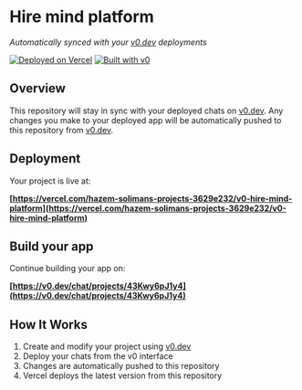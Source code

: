 # Hire mind platform

*Automatically synced with your [v0.dev](https://v0.dev) deployments*

[![Deployed on Vercel](https://img.shields.io/badge/Deployed%20on-Vercel-black?style=for-the-badge&logo=vercel)](https://vercel.com/hazem-solimans-projects-3629e232/v0-hire-mind-platform)
[![Built with v0](https://img.shields.io/badge/Built%20with-v0.dev-black?style=for-the-badge)](https://v0.dev/chat/projects/43Kwy6pJ1y4)

## Overview

This repository will stay in sync with your deployed chats on [v0.dev](https://v0.dev).
Any changes you make to your deployed app will be automatically pushed to this repository from [v0.dev](https://v0.dev).

## Deployment

Your project is live at:

**[https://vercel.com/hazem-solimans-projects-3629e232/v0-hire-mind-platform](https://vercel.com/hazem-solimans-projects-3629e232/v0-hire-mind-platform)**

## Build your app

Continue building your app on:

**[https://v0.dev/chat/projects/43Kwy6pJ1y4](https://v0.dev/chat/projects/43Kwy6pJ1y4)**

## How It Works

1. Create and modify your project using [v0.dev](https://v0.dev)
2. Deploy your chats from the v0 interface
3. Changes are automatically pushed to this repository
4. Vercel deploys the latest version from this repository
